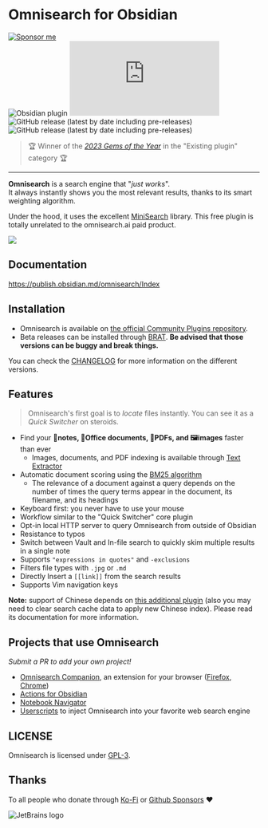 # Omnisearch for Obsidian

[![Sponsor me](https://img.shields.io/badge/%E2%9D%A4%20Like%20this%20plugin%3F-Sponsor%20me!-ff69b4)](https://github.com/sponsors/scambier)  
![Obsidian plugin](https://img.shields.io/endpoint?url=https%3A%2F%2Fscambier.xyz%2Fobsidian-endpoints%2Fomnisearch.json)
![GitHub release (latest by date and asset)](https://img.shields.io/github/downloads/scambier/obsidian-omnisearch/latest/main.js)  
![GitHub release (latest by date including pre-releases)](https://img.shields.io/github/v/release/scambier/obsidian-omnisearch)
![GitHub release (latest by date including pre-releases)](https://img.shields.io/github/v/release/scambier/obsidian-omnisearch?include_prereleases&label=BRAT%20beta)

> 🏆 Winner of the _[2023 Gems of the Year](https://obsidian.md/blog/2023-goty-winners/)_ in the "Existing plugin" category 🏆


---

**Omnisearch** is a search engine that "_just works_".  
It always instantly shows you the most relevant results, thanks to its smart weighting algorithm.

Under the hood, it uses the excellent [MiniSearch](https://github.com/lucaong/minisearch) library. This free plugin is totally unrelated to the omnisearch.ai paid product.

![](https://raw.githubusercontent.com/scambier/obsidian-omnisearch/master/images/omnisearch.gif)

## Documentation

https://publish.obsidian.md/omnisearch/Index

## Installation

- Omnisearch is available on [the official Community Plugins repository](https://obsidian.md/plugins?search=Omnisearch).
- Beta releases can be installed through [BRAT](https://github.com/TfTHacker/obsidian42-brat). **Be advised that those
  versions can be buggy and break things.**

You can check the [CHANGELOG](./CHANGELOG.md) for more information on the different versions.

## Features

> Omnisearch's first goal is to _locate_ files instantly. You can see it as a _Quick Switcher_ on steroids.

- Find your **📝notes, 📄Office documents, 📄PDFs, and 🖼images** faster than ever
  - Images, documents, and PDF indexing is available
    through [Text Extractor](https://github.com/scambier/obsidian-text-extractor)
- Automatic document scoring using
  the [BM25 algorithm](https://github.com/lucaong/minisearch/issues/129#issuecomment-1046257399)
  - The relevance of a document against a query depends on the number of times the query terms appear in the document,
    its filename, and its headings
- Keyboard first: you never have to use your mouse
- Workflow similar to the "Quick Switcher" core plugin
- Opt-in local HTTP server to query Omnisearch from outside of Obsidian
- Resistance to typos
- Switch between Vault and In-file search to quickly skim multiple results in a single note
- Supports `"expressions in quotes"` and `-exclusions`
- Filters file types with `.jpg` or `.md`
- Directly Insert a `[[link]]` from the search results
- Supports Vim navigation keys

**Note:** support of Chinese depends
on [this additional plugin](https://github.com/aidenlx/cm-chs-patch) (also you may need to clear search cache data to apply new Chinese index). Please read its documentation for more
information.

## Projects that use Omnisearch

_Submit a PR to add your own project!_

- [Omnisearch Companion](https://github.com/ALegendsTale/omnisearch-companion), an extension for your browser ([Firefox](https://addons.mozilla.org/en-US/firefox/addon/omnisearch-companion/), [Chrome](https://chromewebstore.google.com/detail/omnisearch-companion/kcjcnnlpfbilodfnnkpioijobpjhokkd))
- [Actions for Obsidian](https://actions.work/actions-for-obsidian)
- [Notebook Navigator](https://notebooknavigator.com/)
- [Userscripts](https://publish.obsidian.md/omnisearch/Inject+Omnisearch+results+into+your+search+engine) to inject Omnisearch into your favorite web search engine

## LICENSE

Omnisearch is licensed under [GPL-3](https://tldrlegal.com/license/gnu-general-public-license-v3-(gpl-3)).

## Thanks

To all people who donate through [Ko-Fi](https://ko-fi.com/scambier)
or [Github Sponsors](https://github.com/sponsors/scambier) ❤

![JetBrains logo](https://resources.jetbrains.com/storage/products/company/brand/logos/jetbrains.svg)
